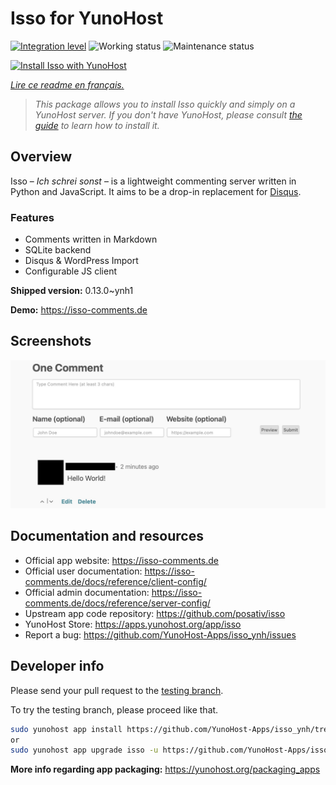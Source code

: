 <!--
N.B.: This README was automatically generated by https://github.com/YunoHost/apps/tree/master/tools/README-generator
It shall NOT be edited by hand.
-->

# Isso for YunoHost

[![Integration level](https://dash.yunohost.org/integration/isso.svg)](https://dash.yunohost.org/appci/app/isso) ![Working status](https://ci-apps.yunohost.org/ci/badges/isso.status.svg) ![Maintenance status](https://ci-apps.yunohost.org/ci/badges/isso.maintain.svg)

[![Install Isso with YunoHost](https://install-app.yunohost.org/install-with-yunohost.svg)](https://install-app.yunohost.org/?app=isso)

*[Lire ce readme en français.](./README_fr.md)*

> *This package allows you to install Isso quickly and simply on a YunoHost server.
If you don't have YunoHost, please consult [the guide](https://yunohost.org/#/install) to learn how to install it.*

## Overview

Isso – *Ich schrei sonst* – is a lightweight commenting server written in Python and JavaScript. It aims to be a drop-in replacement for
[Disqus](http://disqus.com).

### Features

- Comments written in Markdown
- SQLite backend
- Disqus & WordPress Import
- Configurable JS client 

**Shipped version:** 0.13.0~ynh1

**Demo:** https://isso-comments.de

## Screenshots

![Screenshot of Isso](./doc/screenshots/example.jpg)

## Documentation and resources

* Official app website: <https://isso-comments.de>
* Official user documentation: <https://isso-comments.de/docs/reference/client-config/>
* Official admin documentation: <https://isso-comments.de/docs/reference/server-config/>
* Upstream app code repository: <https://github.com/posativ/isso>
* YunoHost Store: <https://apps.yunohost.org/app/isso>
* Report a bug: <https://github.com/YunoHost-Apps/isso_ynh/issues>

## Developer info

Please send your pull request to the [testing branch](https://github.com/YunoHost-Apps/isso_ynh/tree/testing).

To try the testing branch, please proceed like that.

``` bash
sudo yunohost app install https://github.com/YunoHost-Apps/isso_ynh/tree/testing --debug
or
sudo yunohost app upgrade isso -u https://github.com/YunoHost-Apps/isso_ynh/tree/testing --debug
```

**More info regarding app packaging:** <https://yunohost.org/packaging_apps>
